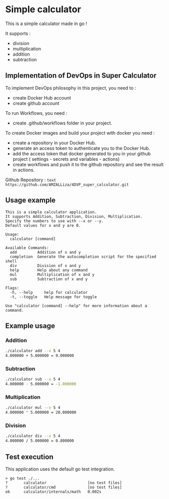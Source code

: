 # Simple calculator

This is a simple calculator made in go !

It supports :

- division
- multiplication
- addition
- subtraction

## Implementation of DevOps in Super Calculator

To implement DevOps philosophy in this project, you need to : 

- create Docker Hub account
- create github account 

To run Workflows, you need : 
- create .github/workflows folder in your project.

To create Docker images and build your project with docker you need :
- create a repository in your Docker Hub.
- generate an access token to authenticate you to the Docker Hub.
- add the access token that docker generated to you in your github project ( settings - secrets and variables - actions)
- create workflows and push it to the github repository and see the result in actions. 

Github Repository : ```text
https://github.com/AMZALLiza/4DVP_super_calculator.git ```


## Usage example

```text
This is a simple calculator application.
It supports Addition, Subtraction, Division, Multiplication.
Specify the numbers to use with --x or --y.
Default values for x and y are 0.

Usage:
  calculator [command]

Available Commands:
  add         Addition of x and y
  completion  Generate the autocompletion script for the specified shell
  div         Division of x and y
  help        Help about any command
  mul         Multiplication of x and y
  sub         Subtraction of x and y

Flags:
  -h, --help     help for calculator
  -t, --toggle   Help message for toggle

Use "calculator [command] --help" for more information about a command.
```

## Example usage

### Addition

```bash
./calculator add --x 5 4
4.000000 + 5.000000 = 9.000000
```

### Subtraction

```bash
./calculator sub --x 5 4
4.000000 - 5.000000 = -1.000000
```

### Multiplication

```bash
./calculator mul --x 5 4
4.000000 * 5.000000 = 20.000000
```

### Division

```bash
./calculator div --x 5 4
4.000000 / 5.000000 = 0.800000
```

## Test execution

This application uses the default go test integration.

```text
> go test ./...
?       calculator                  [no test files]
?       calculator/cmd              [no test files]
ok      calculator/internals/math   0.002s
```